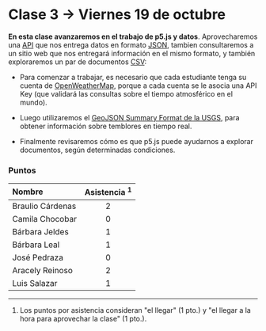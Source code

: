 # Clase 3 → Viernes 19 de octubre

**En esta clase avanzaremos en el trabajo de p5.js y datos**. Aprovecharemos una [API](https://es.wikipedia.org/wiki/Interfaz_de_programaci%C3%B3n_de_aplicaciones) que nos entrega datos en formato [JSON](https://www.json.org/json-es.html), tambien consultaremos a un sitio web que nos entregará información en el mismo formato, y también exploraremos un par de documentos [CSV](https://es.wikipedia.org/wiki/Valores_separados_por_comas):

- Para comenzar a trabajar, es necesario que cada estudiante tenga su cuenta de [OpenWeatherMap](https://openweathermap.org/), porque a cada cuenta se le asocia una API Key (que validará las consultas sobre el tiempo atmosférico en el mundo).

- Luego utilizaremos el [GeoJSON Summary Format de la USGS](https://earthquake.usgs.gov/earthquakes/feed/v1.0/geojson.php), para obtener información sobre temblores en tiempo real. 

- Finalmente revisaremos cómo es que p5.js puede ayudarnos a explorar documentos, según determinadas condiciones.


### Puntos

| Nombre | Asistencia <sup>1</sup> |
|:-----------------|:---:|
| Braulio Cárdenas | 2 | 
| Camila Chocobar  | 0 | 
| Bárbara Jeldes   | 1 |  
| Bárbara Leal     | 1 |  
| José Pedraza     | 0 | 
| Aracely Reinoso  | 2 | 
| Luis Salazar     | 1 | 

------
   
  1. Los puntos por asistencia consideran "el llegar" (1 pto.) y "el llegar a la hora para aprovechar la clase" (1 pto.).
  
